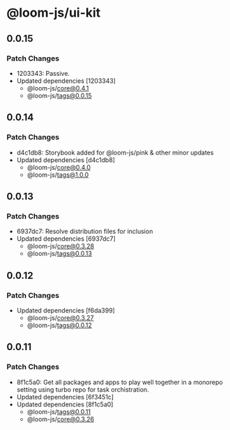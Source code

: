 # @loom-js/ui-kit

## 0.0.15

### Patch Changes

-   1203343: Passive.
-   Updated dependencies [1203343]
    -   @loom-js/core@0.4.1
    -   @loom-js/tags@0.0.15

## 0.0.14

### Patch Changes

-   d4c1db8: Storybook added for @loom-js/pink & other minor updates
-   Updated dependencies [d4c1db8]
    -   @loom-js/core@0.4.0
    -   @loom-js/tags@1.0.0

## 0.0.13

### Patch Changes

-   6937dc7: Resolve distribution files for inclusion
-   Updated dependencies [6937dc7]
    -   @loom-js/core@0.3.28
    -   @loom-js/tags@0.0.13

## 0.0.12

### Patch Changes

-   Updated dependencies [f6da399]
    -   @loom-js/core@0.3.27
    -   @loom-js/tags@0.0.12

## 0.0.11

### Patch Changes

-   8f1c5a0: Get all packages and apps to play well together in a monorepo setting using turbo repo for task orchistration.
-   Updated dependencies [6f3451c]
-   Updated dependencies [8f1c5a0]
    -   @loom-js/tags@0.0.11
    -   @loom-js/core@0.3.26
